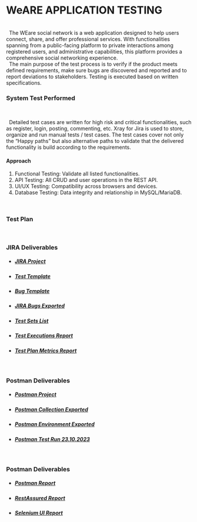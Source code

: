 #     WeARE APPLICATION TESTING

<br/>
&nbsp; The WEare social network is a web application designed to help users connect, share, and offer professional services. With functionalities spanning from a public-facing platform to private interactions among registered users, and administrative capabilities, this platform provides a comprehensive social networking experience.
<br/>
&nbsp; The main purpose of the test process is to verify if the product meets defined requirements, make sure bugs are discovered and reported and to report deviations to stakeholders. Testing is executed based on written specifications.
<br/>

### System Test Performed

<br/>

&nbsp; Detailed test cases are written for high risk and critical functionalities, such as register, login, posting, commenting, etc.
Xray for Jira is used to store, organize and run manual tests / test cases. The test cases cover not only the “Happy paths” but also alternative paths to validate that the delivered functionality is build according to the requirements.
<br/>

#### Approach

1. Functional Testing: Validate all listed functionalities.
2. API Testing: All CRUD and user operations in the REST API.
3. UI/UX Testing: Compatibility across browsers and devices.
4. Database Testing: Data integrity and relationship in MySQL/MariaDB.

<br/>

### Test Plan

<br/>
  
### JIRA Deliverables

* ##### [JIRA Project](https://team7a50.atlassian.net/jira/software/c/projects/FP/issues)

* ##### [Test Template](https://docs.google.com/document/d/1CnhW7T1fabypqMS75cqJ9VzzbF7UFqN8/edit?usp=drive_link&ouid=116138352122249371070&rtpof=true&sd=true)

* ##### [Bug Template](https://docs.google.com/document/d/1JJUcfjOxF5zw_y7JA3ypwSsLl1vEXJTV/edit?usp=drive_link&ouid=116138352122249371070&rtpof=true&sd=true)

* ##### [JIRA Bugs Exported](https://docs.google.com/document/d/15J1OtHZfzZtrnKHIGnuNSD-cNlruOcIY/edit?usp=drive_link&ouid=116138352122249371070&rtpof=true&sd=true)

* ##### [Test Sets List](https://drive.google.com/file/d/1VLQrX6tVV1tvi33ifl4MX6j0nhUOLEXl/view?usp=drive_link)

* ##### [Test Executions Report](https://drive.google.com/file/d/15gR9pVmcmA-ZpUMbHlbJJ4DbEOyNcIZY/view?usp=drive_link)

* ##### [Test Plan Metrics Report](https://drive.google.com/file/d/1x7ms9zAa-V46mS_p6atV3agR7TxsPOuq/view?usp=drive_link)
<br/>

### Postman Deliverables

* ##### [Postman Project](https://martian-flare-701498.postman.co/workspace/WEare~000249d9-0ea2-4fba-9706-fa46ce66af1f/overview)

* ##### [Postman Collection Exported](https://drive.google.com/file/d/1sdwKXoYysN5laAGM9tb6Qa9SqUeVHos1/view?usp=drive_link)

* ##### [Postman Environment Exported](https://drive.google.com/file/d/1LoIluPqW0hu-9lYnWu5W8jLHnT-LJ7ZX/view?usp=drive_link)

* ##### [Postman Test Run 23.10.2023](https://drive.google.com/file/d/1YqEhFOknYw0Ce6MXw8Va6ft0kMccjHD4/view?usp=drive_link)
<br/>

### Postman Deliverables

* ##### [Postman Report](https://drive.google.com/file/d/1UThd2ozjbS3QpEW-h0WpXbvNkTgDQOHT/view?usp=drive_link)

* ##### [RestAssured Report](https://drive.google.com/file/d/14zg6lqqqf0KDrWSMUbONjD2cw-68kf78/view?usp=drive_link)

* ##### [Selenium UI Report](https://drive.google.com/file/d/1yDSPev5LzBtaaM2dG0g0wML4dQyVmRMz/view?usp=drive_link)

